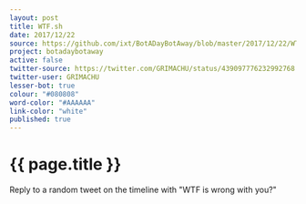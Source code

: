 ```yaml
---
layout: post
title: WTF.sh
date: 2017/12/22
source: https://github.com/ixt/BotADayBotAway/blob/master/2017/12/22/WTF.sh
project: botadaybotaway
active: false
twitter-source: https://twitter.com/GRIMACHU/status/439097776232992768
twitter-user: GRIMACHU
lesser-bot: true
colour: "#080808"
word-color: "#AAAAAA"
link-color: "white"
published: true
---
```

# {{ page.title }} 

Reply to a random tweet on the timeline with "WTF is wrong with you?"
